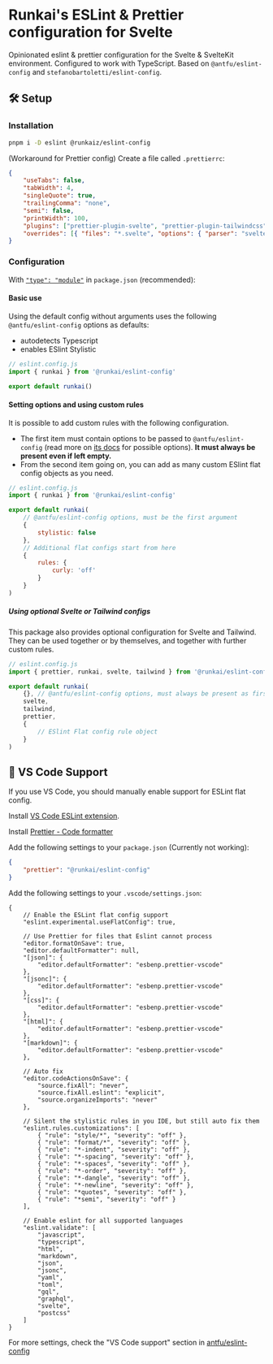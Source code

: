 # Runkai's ESLint & Prettier configuration for Svelte

Opinionated eslint & prettier configuration for the Svelte & SvelteKit environment. Configured to work with TypeScript. Based on `@antfu/eslint-config` and `stefanobartoletti/eslint-config`.

## 🛠️ Setup

### Installation

```bash
pnpm i -D eslint @runkaiz/eslint-config
```

(Workaround for Prettier config) Create a file called `.prettierrc`:

```json
{
    "useTabs": false,
    "tabWidth": 4,
    "singleQuote": true,
    "trailingComma": "none",
    "semi": false,
    "printWidth": 100,
    "plugins": ["prettier-plugin-svelte", "prettier-plugin-tailwindcss"],
    "overrides": [{ "files": "*.svelte", "options": { "parser": "svelte" } }]
}
```

### Configuration

With [`"type": "module"`](https://nodejs.org/api/packages.html#type) in `package.json` (recommended):

#### Basic use

Using the default config without arguments uses the following `@antfu/eslint-config` options as defaults:

-   autodetects Typescript
-   enables ESlint Stylistic

```js
// eslint.config.js
import { runkai } from '@runkai/eslint-config'

export default runkai()
```

#### Setting options and using custom rules

It is possible to add custom rules with the following configuration.

-   The first item must contain options to be passed to `@antfu/eslint-config` (read more on [its docs](https://github.com/antfu/eslint-config) for possible options). **It must always be present even if left empty.**
-   From the second item going on, you can add as many custom ESlint flat config objects as you need.

```js
// eslint.config.js
import { runkai } from '@runkai/eslint-config'

export default runkai(
    // @antfu/eslint-config options, must be the first argument
    {
        stylistic: false
    },
    // Additional flat configs start from here
    {
        rules: {
            curly: 'off'
        }
    }
)
```

##### Using optional Svelte or Tailwind configs

This package also provides optional configuration for Svelte and Tailwind. They can be used together or by themselves, and together with further custom rules.

```js
// eslint.config.js
import { prettier, runkai, svelte, tailwind } from '@runkai/eslint-config'

export default runkai(
    {}, // @antfu/eslint-config options, must always be present as first item
    svelte,
    tailwind,
    prettier,
    {
        // ESlint Flat config rule object
    }
)
```

## 📝 VS Code Support

If you use VS Code, you should manually enable support for ESLint flat config.

Install [VS Code ESLint extension](https://marketplace.visualstudio.com/items?itemName=dbaeumer.vscode-eslint).

Install [Prettier - Code formatter](https://marketplace.visualstudio.com/items?itemName=esbenp.prettier-vscode)

Add the following settings to your `package.json` (Currently not working):

```json
{
    "prettier": "@runkai/eslint-config"
}
```

Add the following settings to your `.vscode/settings.json`:

```jsonc
{
    // Enable the ESLint flat config support
    "eslint.experimental.useFlatConfig": true,

    // Use Prettier for files that Eslint cannot process
    "editor.formatOnSave": true,
    "editor.defaultFormatter": null,
    "[json]": {
        "editor.defaultFormatter": "esbenp.prettier-vscode"
    },
    "[jsonc]": {
        "editor.defaultFormatter": "esbenp.prettier-vscode"
    },
    "[css]": {
        "editor.defaultFormatter": "esbenp.prettier-vscode"
    },
    "[html]": {
        "editor.defaultFormatter": "esbenp.prettier-vscode"
    },
    "[markdown]": {
        "editor.defaultFormatter": "esbenp.prettier-vscode"
    },

    // Auto fix
    "editor.codeActionsOnSave": {
        "source.fixAll": "never",
        "source.fixAll.eslint": "explicit",
        "source.organizeImports": "never"
    },

    // Silent the stylistic rules in you IDE, but still auto fix them
    "eslint.rules.customizations": [
        { "rule": "style/*", "severity": "off" },
        { "rule": "format/*", "severity": "off" },
        { "rule": "*-indent", "severity": "off" },
        { "rule": "*-spacing", "severity": "off" },
        { "rule": "*-spaces", "severity": "off" },
        { "rule": "*-order", "severity": "off" },
        { "rule": "*-dangle", "severity": "off" },
        { "rule": "*-newline", "severity": "off" },
        { "rule": "*quotes", "severity": "off" },
        { "rule": "*semi", "severity": "off" }
    ],

    // Enable eslint for all supported languages
    "eslint.validate": [
        "javascript",
        "typescript",
        "html",
        "markdown",
        "json",
        "jsonc",
        "yaml",
        "toml",
        "gql",
        "graphql",
        "svelte",
        "postcss"
    ]
}
```

For more settings, check the "VS Code support" section in [antfu/eslint-config](https://github.com/antfu/eslint-config#vs-code-support-auto-fix)
